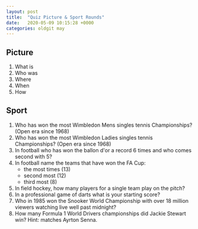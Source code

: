 ```yaml
---
layout: post
title:  "Quiz Picture & Sport Rounds"
date:   2020-05-09 10:15:28 +0000
categories: oldgit may
---
```


## Picture

1. What is
1. Who was 
1. Where
1. When
1. How


## Sport

1. Who has won the most Wimbledon Mens singles tennis Championships? (Open era since 1968)
1. Who has won the most Wimbledon Ladies singles tennis Championships? (Open era since 1968) 
1. In football who has won the ballon d'or a record 6 times and who comes second with 5? 
1. In football name the teams that have won the FA Cup:
    - the most times (13)
    - second most (12)
    - third most (8)
1. In field hockey, how many players for a single team play on the pitch?
1. In a professional game of darts what is your starting score?
1. Who in 1985 won the Snooker World Championship with over 18 million viewers watching live well past midnight? 
1. How many Formula 1 World Drivers championships did Jackie Stewart win? Hint: matches Ayrton Senna.
